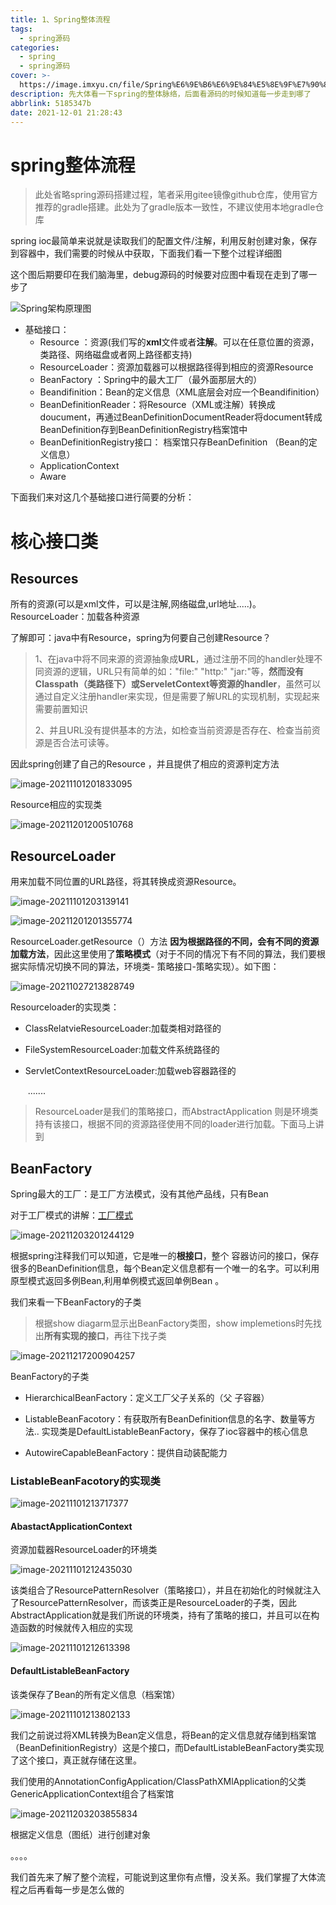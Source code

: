 ```yaml
---
title: 1、Spring整体流程
tags:
  - spring源码
categories:
  - spring
  - spring源码
cover: >-
  https://image.imxyu.cn/file/Spring%E6%9E%B6%E6%9E%84%E5%8E%9F%E7%90%86%E5%9B%BE.jpg
description: 先大体看一下spring的整体脉络，后面看源码的时候知道每一步走到哪了
abbrlink: 5185347b
date: 2021-12-01 21:28:43
---
```

# spring整体流程

> 此处省略spring源码搭建过程，笔者采用gitee镜像github仓库，使用官方推荐的gradle搭建。此处为了gradle版本一致性，不建议使用本地gradle仓库



spring ioc最简单来说就是读取我们的配置文件/注解，利用反射创建对象，保存到容器中，我们需要的时候从中获取，下面我们看一下整个过程详细图

这个图后期要印在我们脑海里，debug源码的时候要对应图中看现在走到了哪一步了

<img src="https://image.imxyu.cn/file/Spring%E6%9E%B6%E6%9E%84%E5%8E%9F%E7%90%86%E5%9B%BE.jpg" alt="Spring架构原理图"  />



* 基础接口：
  *  Resource ：资源(我们写的**xml**文件或者**注解**。可以在任意位置的资源，类路径、网络磁盘或者网上路径都支持)
  *  ResourceLoader：资源加载器可以根据路径得到相应的资源Resource
  * BeanFactory  ：Spring中的最大工厂（最外面那层大的）
  * Beandifinition：Bean的定义信息（XML底层会对应一个Beandifinition）
  * BeanDefinitionReader：将Resource（XML或注解）转换成doucument，再通过BeanDefinitionDocumentReader将document转成BeanDefinition存到BeanDefinitionRegistry档案馆中
  * BeanDefinitionRegistry接口： 档案馆只存BeanDefinition （Bean的定义信息）
  * ApplicationContext
  * Aware



下面我们来对这几个基础接口进行简要的分析：

# 核心接口类



## Resources

所有的资源(可以是xml文件，可以是注解,网络磁盘,url地址.....)。   ResourceLoader：加载各种资源

了解即可：java中有Resource，spring为何要自己创建Resource？

> 1、在java中将不同来源的资源抽象成**URL**，通过注册不同的handler处理不同资源的逻辑，URL只有简单的如："file:" "http:" "jar:"等，**然而没有Classpath（类路径下）或ServeletContext等资源的handler**，虽然可以通过自定义注册handler来实现，但是需要了解URL的实现机制，实现起来需要前置知识
>
> 2、并且URL没有提供基本的方法，如检查当前资源是否存在、检查当前资源是否合法可读等。

因此spring创建了自己的Resource ，并且提供了相应的资源判定方法

![image-20211101201833095](https://image.imxyu.cn/file/image-20211101201833095.png)

Resource相应的实现类

![image-20211201200510768](https://image.imxyu.cn/file/image-20211201200510768.png)

## ResourceLoader

用来加载不同位置的URL路径，将其转换成资源Resource。

![image-20211101203139141](https://image.imxyu.cn/file/image-20211101203139141.png)

<img src="https://image.imxyu.cn/file/image-20211201201355774.png" alt="image-20211201201355774"  />



ResourceLoader.getResource（）方法   **因为根据路径的不同，会有不同的资源加载方法**，因此这里使用了**策略模式**（对于不同的情况下有不同的算法，我们要根据实际情况切换不同的算法，环境类- 策略接口-策略实现）。如下图：



![image-20211027213828749](https://image.imxyu.cn/file/image-20211027213828749.png)

Resourceloader的实现类：

* ClassRelatvieResourceLoader:加载类相对路径的

* FileSystemResourceLoader:加载文件系统路径的

* ServletContextResourceLoader:加载web容器路径的 

  ​	 .......

> ResourceLoader是我们的策略接口，而AbstractApplication 则是环境类持有该接口，根据不同的资源路径使用不同的loader进行加载。下面马上讲到

## BeanFactory

Spring最大的工厂：是工厂方法模式，没有其他产品线，只有Bean

对于工厂模式的讲解：[工厂模式](https://imxyu.cn/javadoc/#/docs/design_patterns/creational/%E5%88%9B%E5%BB%BA%E5%9E%8B-%E5%B7%A5%E5%8E%82%E6%A8%A1%E5%BC%8F)

![image-20211203201244129](https://image.imxyu.cn/file/image-20211203201244129.png)

根据spring注释我们可以知道，它是唯一的**根接口**，整个 容器访问的接口，保存很多的BeanDefinition信息，每个Bean定义信息都有一个唯一的名字。可以利用原型模式返回多例Bean,利用单例模式返回单例Bean 。

我们来看一下BeanFactory的子类

> 根据show diagarm显示出BeanFactory类图，show implemetions时先找出**所有实现的接口**，再往下找子类

![image-20211217200904257](https://image.imxyu.cn/file/image-20211217200904257.png)

BeanFactory的子类

- HierarchicalBeanFactory：定义工厂父子关系的（父 子容器）

- ListableBeanFacotory：有获取所有BeanDefinition信息的名字、数量等方法.. 实现类是DefaultListableBeanFactory，保存了ioc容器中的核心信息
- AutowireCapableBeanFactory：提供自动装配能力

### ListableBeanFacotory的实现类

![image-20211101213717377](https://image.imxyu.cn/file/image-20211101213717377.png)

#### AbastactApplicationContext

资源加载器ResourceLoader的环境类

![image-20211101212435030](https://image.imxyu.cn/file/image-20211101212435030.png)

该类组合了ResourcePatternResolver（策略接口），并且在初始化的时候就注入了ResourcePatternResolver，而该类正是ResourceLoader的子类，因此AbstractApplication就是我们所说的环境类，持有了策略的接口，并且可以在构造函数的时候就传入相应的实现

![image-20211101212613398](https://image.imxyu.cn/file/image-20211101212613398.png)

#### DefaultListableBeanFactory

该类保存了Bean的所有定义信息（档案馆）

![image-20211101213802133](https://image.imxyu.cn/file/image-20211101213802133.png)

我们之前说过将XML转换为Bean定义信息，将Bean的定义信息就存储到档案馆（BeanDefinitionRegistry）这是个接口，而DefaultListableBeanFactory类实现了这个接口，真正就存储在这里。

我们使用的AnnotationConfigApplication/ClassPathXMlApplication的父类GenericApplicationContext组合了档案馆

![image-20211203203855834](https://image.imxyu.cn/file/image-20211203203855834.png)



根据定义信息（图纸）进行创建对象

。。。。



我们首先来了解了整个流程，可能说到这里你有点懵，没关系。我们掌握了大体流程之后再看每一步是怎么做的

